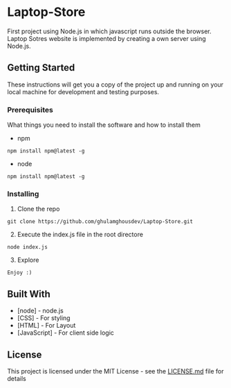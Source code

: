 # Laptop-Store
First project using Node.js in which javascript runs outside the browser. Laptop Sotres website is implemented by creating a own server using Node.js. 

## Getting Started

These instructions will get you a copy of the project up and running on your local machine for development and testing purposes.

### Prerequisites

What things you need to install the software and how to install them

- npm

```
npm install npm@latest -g
```
- node

```
npm install npm@latest -g
```

### Installing

1. Clone the repo

```
git clone https://github.com/ghulamghousdev/Laptop-Store.git
```

2. Execute the index.js file in the root directore

```
node index.js 
```

3. Explore

```
Enjoy :)
```

## Built With

* [node] - node.js
* [CSS] - For styling
* [HTML] - For Layout
* [JavaScript] - For client side logic


## License

This project is licensed under the MIT License - see the [LICENSE.md](LICENSE.md) file for details

